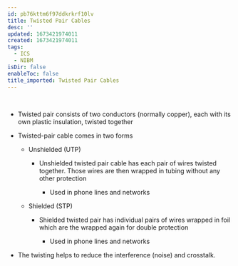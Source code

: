 ```yaml
---
id: pb76kttm6f97ddkrkrf10lv
title: Twisted Pair Cables
desc: ''
updated: 1673421974011
created: 1673421974011
tags:
  - ICS
  - NIBM
isDir: false
enableToc: false
title_imported: Twisted Pair Cables
---
```


 

- Twisted pair consists of two conductors (normally copper), each with its own plastic insulation, twisted together

-   Twisted-pair cable comes in two forms

    -   Unshielded (UTP)
    
	    - Unshielded twisted pair cable has each pair of wires twisted together. Those wires are then wrapped in tubing without any other protection

	        -   Used in phone lines and networks

    -   Shielded (STP)

	    - Shielded twisted pair has individual pairs of wires wrapped in foil which are the wrapped again for double protection
	    
	        -   Used in phone lines and networks  

-   The twisting helps to reduce the interference (noise) and crosstalk.
